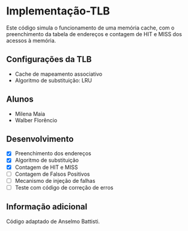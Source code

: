 # Implementação-TLB

Este código simula o funcionamento de uma memória cache, com o preenchimento da tabela de endereços e contagem de HIT e MISS dos acessos à memória.

<h2> Configurações da TLB </h2>

- Cache de mapeamento associativo
- Algoritmo de substituição: LRU

<h2> Alunos </h2>

- Milena Maia
- Walber Florêncio

<h2> Desenvolvimento </h2>

- [x] Preenchimento dos endereços
- [x] Algoritmo de substituição
- [x] Contagem de HIT e MISS
- [ ] Contagem de Falsos Positivos
- [ ] Mecanismo de injeção de falhas
- [ ] Teste com código de correção de erros

<h2> Informação adicional </h2>

Código adaptado de Anselmo Battisti.
